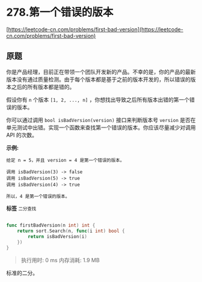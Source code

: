 # 278.第一个错误的版本
[https://leetcode-cn.com/problems/first-bad-version](https://leetcode-cn.com/problems/first-bad-version) 
## 原题
你是产品经理，目前正在带领一个团队开发新的产品。不幸的是，你的产品的最新版本没有通过质量检测。由于每个版本都是基于之前的版本开发的，所以错误的版本之后的所有版本都是错的。

假设你有 `n` 个版本 `[1, 2, ..., n]` ，你想找出导致之后所有版本出错的第一个错误的版本。

你可以通过调用 `bool isBadVersion(version)` 接口来判断版本号 `version` 是否在单元测试中出错。实现一个函数来查找第一个错误的版本。你应该尽量减少对调用 API 的次数。

 **示例:** 

```
给定 n = 5，并且 version = 4 是第一个错误的版本。

调用 isBadVersion(3) -> false
调用 isBadVersion(5) -> true
调用 isBadVersion(4) -> true

所以，4 是第一个错误的版本。 
```
 
**标签**
`二分查找` 


## 
```go
func firstBadVersion(n int) int {
	return sort.Search(n, func(i int) bool {
		return isBadVersion(i)
	})
}
```
>执行用时: 0 ms
内存消耗: 1.9 MB

标准的二分。
